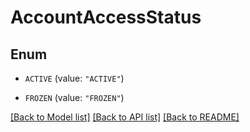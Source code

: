 # AccountAccessStatus

## Enum


* `ACTIVE` (value: `"ACTIVE"`)

* `FROZEN` (value: `"FROZEN"`)


[[Back to Model list]](../README.md#documentation-for-models) [[Back to API list]](../README.md#documentation-for-api-endpoints) [[Back to README]](../README.md)



